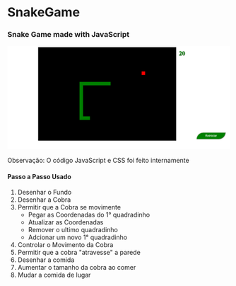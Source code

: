 # SnakeGame
### Snake Game made with JavaScript


![Print do Jogo](https://github.com/Gabriel-Vasconcelos/SnakeGame/blob/master/Print.PNG)


Observação: O código JavaScript e CSS foi feito internamente

#### Passo a Passo Usado 

1. Desenhar o Fundo
2. Desenhar a Cobra
3. Permitir que a Cobra se movimente
    - Pegar as Coordenadas do 1° quadradinho
    - Atualizar as Coordenadas
    - Remover o ultimo quadradinho
    - Adcionar um novo 1° quadradinho
4. Controlar o Movimento da Cobra
5. Permitir que a cobra "atravesse" a parede
6. Desenhar a comida
7. Aumentar o tamanho da cobra ao comer
8. Mudar a comida de lugar


